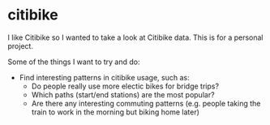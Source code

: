 # citibike
I like Citibike so I wanted to take a look at Citibike data. This is for a personal project. 

Some of the things I want to try and do:
- Find interesting patterns in citibike usage, such as:
    - Do people really use more electic bikes for bridge trips?
    - Which paths (start/end stations) are the most popular?
    - Are there any interesting commuting patterns (e.g. people taking the train to work in the morning but biking home later)

